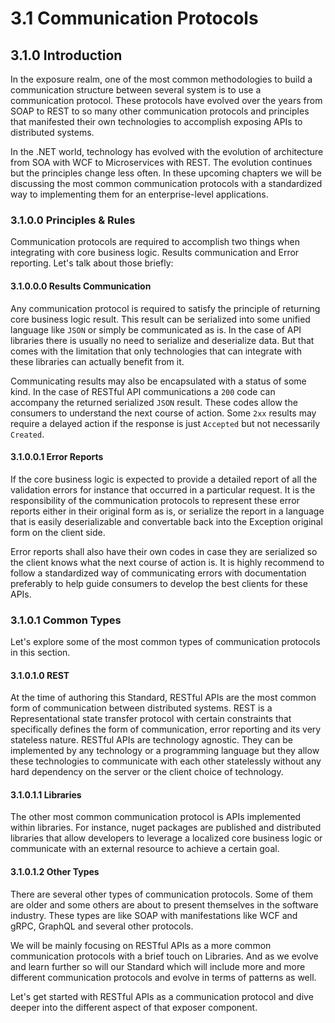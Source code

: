 # 3.1 Communication Protocols

## 3.1.0 Introduction
In the exposure realm, one of the most common methodologies to build a communication structure between several system is to use a communication protocol. These protocols have evolved over the years from SOAP to REST to so many other communication protocols and principles that manifested their own technologies to accomplish exposing APIs to distributed systems.

In the .NET world, technology has evolved with the evolution of architecture from SOA with WCF to Microservices with REST. The evolution continues but the principles change less often. In these upcoming chapters we will be discussing the most common communication protocols with a standardized way to implementing them for an enterprise-level applications.

### 3.1.0.0 Principles & Rules
Communication protocols are required to accomplish two things when integrating with core business logic. Results communication and Error reporting. Let's talk about those briefly:

#### 3.1.0.0.0 Results Communication
Any communication protocol is required to satisfy the principle of returning core business logic result. This result can be serialized into some unified language like `JSON` or simply be communicated as is. In the case of API libraries there is usually no need to serialize and deserialize data. But that comes with the limitation that only technologies that can integrate with these libraries can actually benefit from it.

Communicating results may also be encapsulated with a status of some kind. In the case of RESTful API communications a `200` code can accompany the returned serialized `JSON` result. These codes allow the consumers to understand the next course of action. Some `2xx` results may require a delayed action if the response is just `Accepted` but not necessarily `Created`.

#### 3.1.0.0.1 Error Reports
If the core business logic is expected to provide a detailed report of all the validation errors for instance that occurred in a particular request. It is the responsibility of the communication protocols to represent these error reports either in their original form as is, or serialize the report in a language that is easily deserializable and convertable back into the Exception original form on the client side.

Error reports shall also have their own codes in case they are serialized so the client knows what the next course of action is. It is highly recommend to follow a standardized way of communicating errors with documentation preferably to help guide consumers to develop the best clients for these APIs.

### 3.1.0.1 Common Types
Let's explore some of the most common types of communication protocols in this section.

#### 3.1.0.1.0 REST
At the time of authoring this Standard, RESTful APIs are the most common form of communication between distributed systems. REST is a Representational state transfer protocol with certain constraints that specifically defines the form of communication, error reporting and its very stateless nature. RESTful APIs are technology agnostic. They can be implemented by any technology or a programming language but they allow these technologies to communicate with each other statelessly without any hard dependency on the server or the client choice of technology.

#### 3.1.0.1.1 Libraries
The other most common communication protocol is APIs implemented within libraries. For instance, nuget packages are published and distributed libraries that allow developers to leverage a localized core business logic or communicate with an external resource to achieve a certain goal.

#### 3.1.0.1.2 Other Types
There are several other types of communication protocols. Some of them are older and some others are about to present themselves in the software industry. These types are like SOAP with manifestations like WCF and gRPC, GraphQL and several other protocols.

We will be mainly focusing on RESTful APIs as a more common communication protocols with a brief touch on Libraries. And as we evolve and learn further so will our Standard which will include more and more different communication protocols and evolve in terms of patterns as well.

Let's get started with RESTful APIs as a communication protocol and dive deeper into the different aspect of that exposer component.